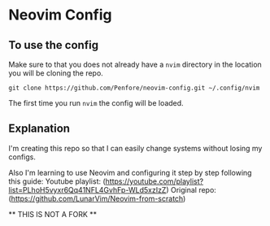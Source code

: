 # Neovim Config

## To use the config

Make sure to that you does not already have a `nvim` directory in the location you will be cloning the repo.

```
git clone https://github.com/Penfore/neovim-config.git ~/.config/nvim
```

The first time you run `nvim` the config will be loaded.

## Explanation

I'm creating this repo so that I can easily change systems without losing my configs.

Also I'm learning to use Neovim and configuring it step by step following this guide:
Youtube playlist: (https://youtube.com/playlist?list=PLhoH5vyxr6Qq41NFL4GvhFp-WLd5xzIzZ)
Original repo: (https://github.com/LunarVim/Neovim-from-scratch)

** THIS IS NOT A FORK ** 
